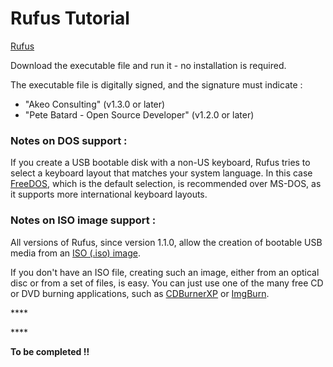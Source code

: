 # Rufus Tutorial

[Rufus](https://rufus.akeo.ie/)

Download the executable file and run it - no installation is required.

The executable file is digitally signed, and the signature must indicate :

* "Akeo Consulting" \(v1.3.0 or later\)
* "Pete Batard - Open Source Developer" \(v1.2.0 or later\)

### Notes on DOS support :

If you create a USB bootable disk with a non-US keyboard, Rufus tries to select a keyboard layout that matches your system language. In this case [FreeDOS](http://www.freedos.org/), which is the default selection, is recommended over MS-DOS, as it supports more international keyboard layouts.

### Notes on ISO image support :

All versions of Rufus, since version 1.1.0, allow the creation of bootable USB media from an [ISO \(.iso\) image](https://en.wikipedia.org/wiki/ISO_image).

If you don't have an ISO file, creating such an image, either from an optical disc or from a set of files, is easy. You can just use one of the many free CD or DVD burning applications, such as [CDBurnerXP](https://cdburnerxp.se/) or [ImgBurn](http://www.imgburn.com/).

\*\*\*\*

\*\*\*\*

**To be completed !!**

